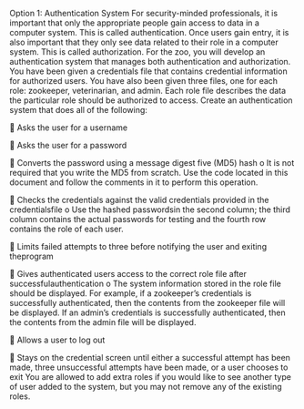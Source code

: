 Option 1: Authentication System
For security-minded professionals, it is important that only the appropriate people gain access to data in a computer system. This is called authentication. Once
users gain entry, it is also important that they only see data related to their role in a computer system. This is called authorization. For the zoo, you will develop
an authentication system that manages both authentication and authorization. You have been given a credentials file that contains credential information for
authorized users. You have also been given three files, one for each role: zookeeper, veterinarian, and admin. Each role file describes the data the particular role
should be authorized to access. Create an authentication system that does all of the following:

 Asks the user for a username

 Asks the user for a password

 Converts the password using a message digest five (MD5) hash
o It is not required that you write the MD5 from scratch. Use the code located in this document and follow the comments in it to perform this
operation.

 Checks the credentials against the valid credentials provided in the credentialsfile
o Use the hashed passwordsin the second column; the third column contains the actual passwords for testing and the fourth row contains
the role of each user.

 Limits failed attempts to three before notifying the user and exiting theprogram

 Gives authenticated users access to the correct role file after successfulauthentication
o The system information stored in the role file should be displayed. For example, if a zookeeper’s credentials is successfully authenticated, then
the contents from the zookeeper file will be displayed. If an admin’s credentials is successfully authenticated, then the contents from the
admin file will be displayed.

 Allows a user to log out

 Stays on the credential screen until either a successful attempt has been made, three unsuccessful attempts have been made, or a user chooses to exit
You are allowed to add extra roles if you would like to see another type of user added to the system, but you may not remove any of the existing roles.
